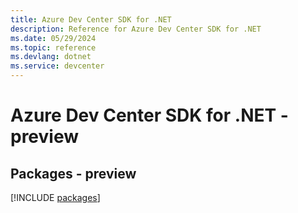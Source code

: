 ```yaml
---
title: Azure Dev Center SDK for .NET
description: Reference for Azure Dev Center SDK for .NET
ms.date: 05/29/2024
ms.topic: reference
ms.devlang: dotnet
ms.service: devcenter
---
```

# Azure Dev Center SDK for .NET - preview
## Packages - preview
[!INCLUDE [packages](dev-center-index.md)]